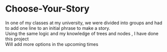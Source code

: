# Choose-Your-Story

In one of my classes at my university, we were divided into groups and had to add one line to an initial phrase to make a story.
<br>Using the same logic and my knowledge of trees and nodes , I have done this project
<br>Will add more options in the upcoming times
